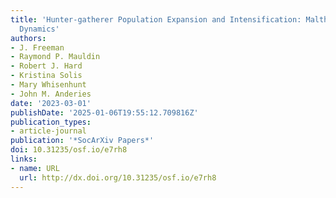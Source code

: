 ```yaml
---
title: 'Hunter-gatherer Population Expansion and Intensification: Malthusian and Boserupian
  Dynamics'
authors:
- J. Freeman
- Raymond P. Mauldin
- Robert J. Hard
- Kristina Solis
- Mary Whisenhunt
- John M. Anderies
date: '2023-03-01'
publishDate: '2025-01-06T19:55:12.709816Z'
publication_types:
- article-journal
publication: '*SocArXiv Papers*'
doi: 10.31235/osf.io/e7rh8
links:
- name: URL
  url: http://dx.doi.org/10.31235/osf.io/e7rh8
---
```


